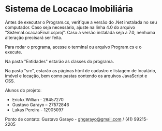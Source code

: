# Sistema de Locacao Imobiliária

Antes de executar o Program.cs, verifique a versão do .Net instalada no seu computador. 
Caso seja necessário, ajuste na linha 4.0 do arquivo "SistemaLocacaoFinal.csproj". Caso a versão instalada seja a 7.0, nenhuma alteração precisará ser feita. 

Para rodar o programa, acesse o terminal ou arquivo Program.cs e o execute. 

Na pasta "Entidades" estarão as classes do programa.

Na pasta "src", estarão as páginas html de cadastro e listagem de locatário, imóvel e locação, bem como pastas contendo os arquivos JavaScript e CSS. 

Alunos do projeto: 

- Erickx Willian - 26457270
- Gustavo Garayo – 27572846 
- Lukas Pereira - 12905097 

Ponto de contato: 
Gustavo Garayo - ghgarayo@gmail.com / (41) 99215-2205

